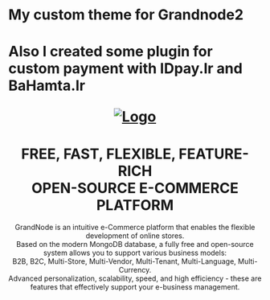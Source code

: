 <h1>My custom theme for Grandnode2<h1>
<p>Also I created some plugin for custom payment with IDpay.Ir and BaHamta.Ir</p>

<p align="center">
  <a href="https://grandnode.com/">
    <img src="https://grandnode.com/logo.png" alt="Logo">
  </a>

  <h1 align="center">FREE, FAST, FLEXIBLE, FEATURE-RICH
    <br />
    OPEN-SOURCE E-COMMERCE PLATFORM</h1>
     <p align="center">
    GrandNode is an intuitive e-Commerce platform that enables the flexible development of online stores. <br />
Based on the modern MongoDB database, a fully free and open-source system allows you to support various business models: <br />
  B2B, B2C, Multi-Store, Multi-Vendor, Multi-Tenant, Multi-Language, Multi-Currency. <br />
Advanced personalization, scalability, speed, and high efficiency - these are features that effectively support your e-business management.
  </p>
  
</p>

